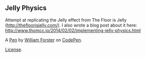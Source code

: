 Jelly Physics
-------------
Attempt at replicating the Jelly effect from The Floor is Jelly (http://thefloorisjelly.com/). I also wrote a blog post about it here: http://www.thomcc.io/2014/02/02/implementing-jelly-physics.html

A [Pen](https://codepen.io/coconut-cracker/pen/NWxqoeB) by [William Forster](https://codepen.io/coconut-cracker) on [CodePen](https://codepen.io).

[License](https://codepen.io/coconut-cracker/pen/NWxqoeB/license).